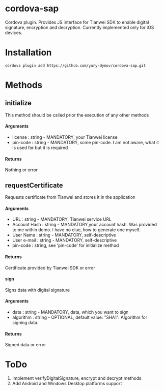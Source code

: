 # cordova-sap
Cordova plugin. Provides JS interface for Tianwei SDK to enable digital signature, encryption and decryption.
Currently implemented only for iOS devices.

# Installation
```
cordova plugin add https://github.com/yury-dymov/cordova-sap.git
```
# Methods

## initialize
This method should be called prior the execution of any other methods
#### Arguments
- license : string - MANDATORY, your Tianwei license
- pin-code : string - MANDATORY, some pin-code. I am not aware, what it is used for but it is required

#### Returns
Nothing or error

## requestCertificate
Requests certificate from Tianwei and stores it in the application

#### Arguments
- URL : string - MANDATORY, Tianwei service URL
- Account Hash : string - MANDATORY,your account hash. Was provided to me within demo. I have no clue, how to generate one myself.
- User Name : string - MANDATORY, self-descriptive
- User e-mail : string - MANDATORY, self-descriptive
- pin-code : string, see 'pin-code' for initialize method

#### Returns
Certificate provided by Tianwei SDK or error

#### sign
Signs data with digital signature

#### Arguments
- data : string - MANDATORY, data, which you want to sign
- algorithm : string - OPTIONAL, default value: "SHA1". Algorithm for signing data.

#### Returns
Signed data or error

# ToDo
1. Implement verifyDigitalSignature, encrypt and decrypt methods
2. Add Android and Windows Desktop platforms support
